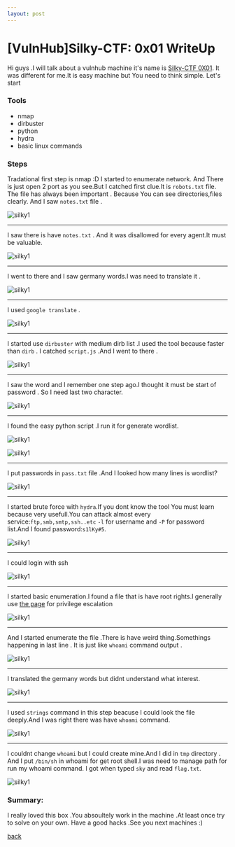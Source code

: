 ```yaml
---
layout: post
---
```


# [VulnHub]Silky-CTF: 0x01 WriteUp

Hi guys .I will talk about a vulnhub machine it's name is [Silky-CTF 0X01](https://www.vulnhub.com/entry/silky-ctf-0x01,306/).
It was different for me.It is easy machine but You need to think simple. Let's start 


### Tools

* nmap
* dirbuster
* python
* hydra
* basic linux commands

### Steps 

Tradational first step is  nmap :D I started to enumerate network.
And There is just open 2 port as you see.But I catched first clue.It is `robots.txt` file.
The file has always been important . Because You can see directories,files clearly.
And I saw `notes.txt` file .

![silky1](/img/silky1/1.png)

------------------------------
I saw there is have `notes.txt` . And it was disallowed for every agent.It must be valuable.

![silky1](/img/silky1/2.png)

------------------------------
I went to there and I saw germany words.I was need to translate it .

![silky1](/img/silky1/3.png)

------------------------------
I used `google translate` .

![silky1](/img/silky1/4.png)

------------------------------
I started use `dirbuster` with medium dirb list .I used the tool because faster than `dirb` .
I catched `script.js` .And I went to there .

![silky1](/img/silky1/5.png)

------------------------------
I saw the word and I remember one step ago.I thought it must be start of password .
So I need last two character. 

![silky1](/img/silky1/6.png)

------------------------------
I found the easy python script .I run it for generate wordlist.

![silky1](/img/silky1/7.png)


![silky1](/img/silky1/8.png)

------------------------------
I put passwords in `pass.txt` file .And I looked how many lines is wordlist?

![silky1](/img/silky1/9.png)

------------------------------
I started brute force with `hydra`.If you dont know the tool You must learn because
very usefull.You can attack almost every service:`ftp,smb,smtp,ssh..etc`
`-l` for username and `-P` for password list.And I found password:`s1lKy#5`.

![silky1](/img/silky1/10.png)

------------------------------
I could login with ssh

![silky1](/img/silky1/11.png)

------------------------------
I started basic enumeration.I found a file that is have root rights.I generally use [the page](https://blog.g0tmi1k.com/2011/08/basic-linux-privilege-escalation/) 
for privilege escalation

![silky1](/img/silky1/12.png)

------------------------------
And I started enumerate the file .There is have weird thing.Somethings happening in last line .
It is just like `whoami` command output .

![silky1](/img/silky1/13.png)

------------------------------
I translated the germany words but didnt understand what interest.

![silky1](/img/silky1/14.png)

------------------------------
I used `strings` command in this step beacuse I could look the file deeply.And I was right there was have
`whoami` command.

![silky1](/img/silky1/15.png)

------------------------------
I couldnt change `whoami` but I could create mine.And I did in `tmp` directory .
And I put `/bin/sh` in whoami for get root shell.I was need to manage path for run my whoami command.
I got when typed `sky` and read `flag.txt`.

![silky1](/img/silky1/16.png)


### Summary:
I really loved this box .You absoultely work in the machine .At least once try to solve on your own.
Have a good hacks .See you next machines :)


[back](./)